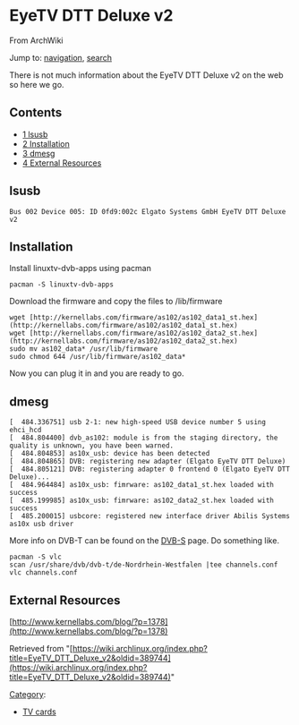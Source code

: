 # EyeTV DTT Deluxe v2

From ArchWiki

Jump to: [navigation](#column-one), [search](#searchInput)

There is not much information about the EyeTV DTT Deluxe v2 on the web so here we go.

## Contents

*   [1 lsusb](#lsusb)
*   [2 Installation](#Installation)
*   [3 dmesg](#dmesg)
*   [4 External Resources](#External_Resources)

## lsusb

```
Bus 002 Device 005: ID 0fd9:002c Elgato Systems GmbH EyeTV DTT Deluxe v2

```

## Installation

Install linuxtv-dvb-apps using pacman

```
pacman -S linuxtv-dvb-apps

```

Download the firmware and copy the files to /lib/firmware

```
wget [http://kernellabs.com/firmware/as102/as102_data1_st.hex](http://kernellabs.com/firmware/as102/as102_data1_st.hex)
wget [http://kernellabs.com/firmware/as102/as102_data2_st.hex](http://kernellabs.com/firmware/as102/as102_data2_st.hex)
sudo mv as102_data* /usr/lib/firmware 
sudo chmod 644 /usr/lib/firmware/as102_data*

```

Now you can plug it in and you are ready to go.

## dmesg

```
[  484.336751] usb 2-1: new high-speed USB device number 5 using ehci_hcd
[  484.804400] dvb_as102: module is from the staging directory, the quality is unknown, you have been warned.
[  484.804853] as10x_usb: device has been detected
[  484.804865] DVB: registering new adapter (Elgato EyeTV DTT Deluxe)
[  484.805121] DVB: registering adapter 0 frontend 0 (Elgato EyeTV DTT Deluxe)...
[  484.964484] as10x_usb: fimrware: as102_data1_st.hex loaded with success
[  485.199985] as10x_usb: fimrware: as102_data2_st.hex loaded with success
[  485.200015] usbcore: registered new interface driver Abilis Systems as10x usb driver

```

More info on DVB-T can be found on the [DVB-S](/index.php/DVB-S "DVB-S") page. Do something like.

```
pacman -S vlc
scan /usr/share/dvb/dvb-t/de-Nordrhein-Westfalen |tee channels.conf
vlc channels.conf 

```

## External Resources

[http://www.kernellabs.com/blog/?p=1378](http://www.kernellabs.com/blog/?p=1378)

Retrieved from "[https://wiki.archlinux.org/index.php?title=EyeTV_DTT_Deluxe_v2&oldid=389744](https://wiki.archlinux.org/index.php?title=EyeTV_DTT_Deluxe_v2&oldid=389744)"

[Category](/index.php/Special:Categories "Special:Categories"):

*   [TV cards](/index.php/Category:TV_cards "Category:TV cards")